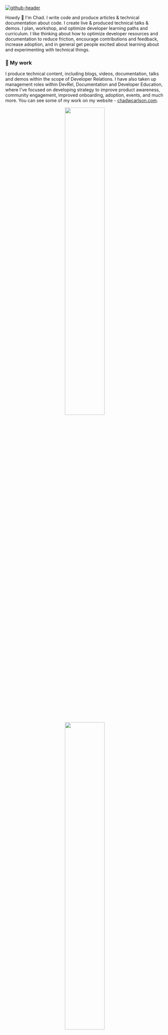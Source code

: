 [![github-header](https://github.com/user-attachments/assets/679fb0ac-b253-4ca1-8b15-132edd567bd3)](https://chadwcarlson.com)

Howdy 👋 I'm Chad. I write code and produce articles & technical documentation about code. I create live & produced technical talks & demos. I plan, workshop, and optimize developer learning paths and curriculum. I like thinking about how to optimize developer resources and documentation to reduce friction, encourage contributions and feedback, increase adoption, and in general get people excited about learning about and experimenting with technical things.

### 🔭 My work

I produce technical content, including blogs, videos, documentation, talks and demos within the scope of Developer Relations. I have also taken up management roles within DevRel, Documentation and Developer Education, where I've focused on developing strategy to improve product awareness, community engagement, improved onboarding, adoption, events, and much more. You can see some of my work on my website - [chadwcarlson.com](https://chadwcarlson.com).

<p align="center">
  <img height="50%" width="auto" src ="https://github-readme-stats.vercel.app/api?username=chadwcarlson&show_icons=true&count_private=true&theme=darcula&hide_border=true&hide=contribs&bg_color=00000000">
  <img height="50%" width="auto" src ="https://github-readme-stats.vercel.app/api/top-langs/?username=chadwcarlson&layout=compact&hide_border=true&theme=darcula&bg_color=00000000&langs_count=6&hide=jupyter%20notebook,tex,html,css,scss">
</p>

<p align="center">
<a href="https://chadwcarlson.com" target="_blank"><strong>About me</strong></a>&nbsp&nbsp&nbsp&nbsp&nbsp&nbsp&nbsp&nbsp&nbsp
<a href="https://chadwcarlson.com?tab=2" target="_blank"><strong>Writing</strong></a>&nbsp&nbsp&nbsp&nbsp&nbsp&nbsp&nbsp&nbsp&nbsp
<a href="https://chadwcarlson.com?tab=3" target="_blank"><strong>Talks</strong></a>&nbsp&nbsp&nbsp&nbsp&nbsp&nbsp&nbsp&nbsp&nbsp
<a href="https://chadwcarlson.com?tab=4" target="_blank"><strong>Projects</strong></a>&nbsp&nbsp&nbsp&nbsp&nbsp&nbsp&nbsp&nbsp&nbsp
<a href="https://chadwcarlson.com?tab=5" target="_blank"><strong>Training</strong></a>&nbsp&nbsp&nbsp&nbsp&nbsp&nbsp&nbsp&nbsp&nbsp
<a href="https://chadwcarlson.com?tab=6" target="_blank"><strong>Work</strong></a>
</p>

### 🌱 I'm looking for work

I'm currently looking for a new role where I can apply my experience leading Developer Relations, Documentation and Education teams, as well as my large background of work writing articles and documentation first hand. Let's get in touch and see how I can help!

<!--
### 📫 Get in touch

Lorem ipsum dolor sit amet, consectetur adipiscing elit. Vestibulum viverra in ligula at mollis. Sed ut condimentum ante. Vestibulum sodales mi purus, a fringilla magna tempus ac.
-->

<p align="center">
  <br/>
<a href= "https://www.linkedin.com/in/chadwcarlson/"><img src="https://img.icons8.com/material-rounded/32/000000/linkedin.png"/></a> &nbsp&nbsp
<a href= "https://chadwcarlson.com"><img src="https://img.icons8.com/ios-filled/32/000000/globe.png"/></a> &nbsp&nbsp
<a href= "mailto:chadwcarlson@gmail.com"><img src="https://img.icons8.com/ios-filled/32/000000/email.png"/></a> &nbsp&nbsp
<a href= "https://bsky.app/profile/chadwcarlson.bsky.social"><img src="https://img.icons8.com/material-rounded/32/000000/bluesky.png"/></a> &nbsp&nbsp
<a href= "https://twitter.com/chadwcarlson"><img src="https://img.icons8.com/material-rounded/32/000000/twitter.png"/></a> &nbsp&nbsp
<a href= "https://github.com/chadwcarlson"><img src="https://img.icons8.com/material-rounded/32/000000/github.png"/></a> &nbsp&nbsp
<a href= "https://gitlab.com/chadwcarlson"><img src="https://img.icons8.com/ios-filled/32/000000/gitlab.png"/></a> &nbsp&nbsp
<a href= "https://dev.to/chadwcarlson"><img src="https://img.icons8.com/windows/32/000000/dev.png"/></a>

<!--
### ⚡ Fun facts
  
- [Lorem ipsum dolor sit amet, consectetur adipiscing elit. Vestibulum viverra in ligula at mollis.](https://example.com)
- [Lorem ipsum dolor sit amet, consectetur adipiscing elit. Vestibulum viverra in ligula at mollis.](https://example.com)
- [Lorem ipsum dolor sit amet, consectetur adipiscing elit. Vestibulum viverra in ligula at mollis.](https://example.com)
- [Lorem ipsum dolor sit amet, consectetur adipiscing elit. Vestibulum viverra in ligula at mollis.](https://example.com)
-->

